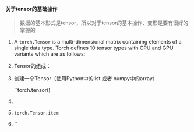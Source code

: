 #### 关于tensor的基础操作
> 数据的基本形式是tensor，所以对于tensor的基本操作、变形是要有很好的掌握的

1. A ``torch.Tensor`` is a multi-dimensional matrix containing elements of a single data type. Torch defines 10 tensor types with CPU and GPU variants which are as follows:

2. Tensor的组成：

3. 创建一个Tensor（使用Python中的list 或者 numpy中的array）

   ``torch.tensor()

4. 

5. ``torch.Tensor.item`` 

6. ``
